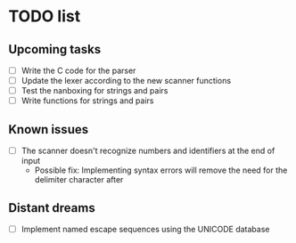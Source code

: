 # TODO list

## Upcoming tasks

- [ ] Write the C code for the parser
- [ ] Update the lexer according to the new scanner functions
- [ ] Test the nanboxing for strings and pairs
- [ ] Write functions for strings and pairs

## Known issues

- [ ] The scanner doesn't recognize numbers and identifiers at the end of input
    - Possible fix: Implementing syntax errors will remove the need for the delimiter character after

## Distant dreams

- [ ] Implement named escape sequences using the UNICODE database
